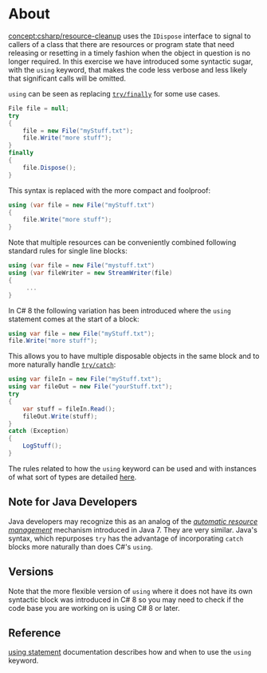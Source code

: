 # About

[concept:csharp/resource-cleanup]() uses the `IDispose` interface to signal to callers of a class that there are resources or program state that need releasing or resetting in a timely fashion when the object in question is no longer required. In this exercise we have introduced some syntactic sugar, with the `using` keyword, that makes the code less verbose and less likely that significant calls will be omitted.

`using` can be seen as replacing [`try/finally`][try-finally] for some use cases.

```csharp
File file = null;
try
{
    file = new File("myStuff.txt");
    file.Write("more stuff");
}
finally
{
    file.Dispose();
}
```

This syntax is replaced with the more compact and foolproof:

```csharp
using (var file = new File("myStuff.txt")
{
    file.Write("more stuff");
}
```

Note that multiple resources can be conveniently combined following standard rules for single line blocks:

```csharp
using (var file = new File("mystuff.txt")
using (var fileWriter = new StreamWriter(file)
{
     ...
}
```

In C# 8 the following variation has been introduced where the `using` statement comes at the start of a block:

```csharp
using var file = new File("myStuff.txt");
file.Write("more stuff");
```

This allows you to have multiple disposable objects in the same block and to more naturally handle [`try/catch`][try-catch]:

```csharp
using var fileIn = new File("myStuff.txt");
using var fileOut = new File("yourStuff.txt");
try
{
    var stuff = fileIn.Read();
    fileOut.Write(stuff);
}
catch (Exception)
{
    LogStuff();
}
```

The rules related to how the `using` keyword can be used and with instances of what sort of types are detailed [here][using-statement].

## Note for Java Developers

Java developers may recognize this as an analog of the [_automatic resource management_][automatic-resource-management] mechanism introduced in Java 7. They are very similar. Java's syntax, which repurposes `try` has the advantage of incorporating `catch` blocks more naturally than does C#'s `using`.

## Versions

Note that the more flexible version of `using` where it does not have its own syntactic block was introduced in C# 8 so you may need to check if the code base you are working on is using C# 8 or later.

## Reference

[using statement][using-statement] documentation describes how and when to use the `using` keyword.

[using-statement]: https://docs.microsoft.com/en-us/dotnet/csharp/language-reference/keywords/using-statement
[automatic-resource-management]: https://docs.oracle.com/javase/tutorial/essential/exceptions/tryResourceClose.html
[try-finally]: https://docs.microsoft.com/en-us/dotnet/csharp/language-reference/keywords/try-finally
[try-catch]: https://docs.microsoft.com/en-us/dotnet/standard/exceptions/how-to-use-the-try-catch-block-to-catch-exceptions

